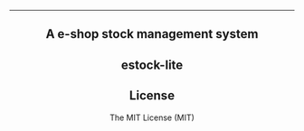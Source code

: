 -----

<div align="center">

<h2>A e-shop stock management system</h2>



## estock-lite

## License

The MIT License (MIT)

</div>

